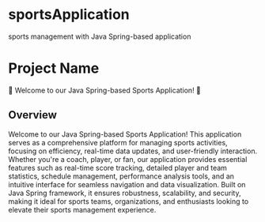 # sportsApplication
sports management with Java Spring-based application
# Project Name

🌟 Welcome to our Java Spring-based Sports Application! 🌟

## Overview

Welcome to our Java Spring-based Sports Application! This application serves as a comprehensive platform for managing sports activities, focusing on efficiency, real-time data updates, and user-friendly interaction. Whether you're a coach, player, or fan, our application provides essential features such as real-time score tracking, detailed player and team statistics, schedule management, performance analysis tools, and an intuitive interface for seamless navigation and data visualization. Built on Java Spring framework, it ensures robustness, scalability, and security, making it ideal for sports teams, organizations, and enthusiasts looking to elevate their sports management experience.







